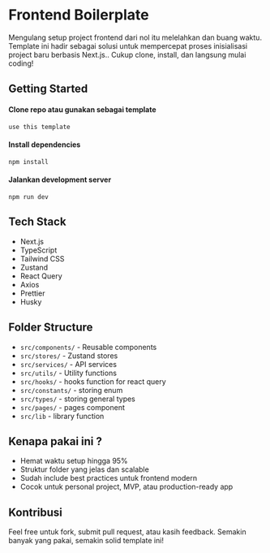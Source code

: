 # Frontend Boilerplate
Mengulang setup project frontend dari nol itu melelahkan dan buang waktu. Template ini hadir sebagai solusi untuk mempercepat proses inisialisasi project baru berbasis Next.js.. Cukup clone, install, dan langsung mulai coding!

## Getting Started

#### Clone repo atau gunakan sebagai template
`use this template`

#### Install dependencies
`npm install`

#### Jalankan development server
`npm run dev`

## Tech Stack
- Next.js
- TypeScript
- Tailwind CSS
- Zustand
- React Query
- Axios
- Prettier
- Husky

## Folder Structure
- `src/components/` - Reusable components
- `src/stores/` - Zustand stores
- `src/services/` - API services
- `src/utils/` - Utility functions
- `src/hooks/` - hooks function for react query
- `src/constants/` - storing enum
- `src/types/` - storing general types
- `src/pages/` - pages component
- `src/lib` - library function

## Kenapa pakai ini ?
- Hemat waktu setup hingga 95%
- Struktur folder yang jelas dan scalable
- Sudah include best practices untuk frontend modern
- Cocok untuk personal project, MVP, atau production-ready app

## Kontribusi
Feel free untuk fork, submit pull request, atau kasih feedback. Semakin banyak yang pakai, semakin solid template ini!


